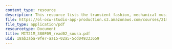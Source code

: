 ```yaml
---
content_type: resource
description: This resource lists the transient fashion, mechanical music and  gramophone.
file: https://ol-ocw-studio-app-production.s3.amazonaws.com/courses/21m-380-music-and-technology-contemporary-history-and-aesthetics-fall-2009/18ab3aba9fe7aa1502a55cd049333659_MIT21M_380F09_read02_sousa.pdf
file_type: application/pdf
resourcetype: Document
title: MIT21M_380F09_read02_sousa.pdf
uid: 18ab3aba-9fe7-aa15-02a5-5cd049333659
---
```

